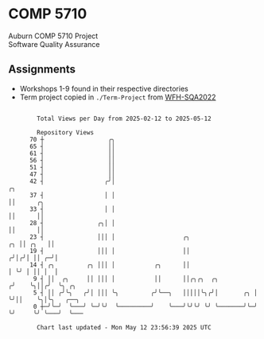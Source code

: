 # COMP 5710
Auburn COMP 5710 Project  
Software Quality Assurance

## Assignments
- Workshops 1-9 found in their respective directories
- Term project copied in `./Term-Project` from [WFH-SQA2022](https://github.com/wumphlett/WFH-SQA2022-AUBURN)

```

        Total Views per Day from 2025-02-12 to 2025-05-12

        Repository Views
      70 ┼                  ╭╮
      65 ┤                  ││
      61 ┤                  ││
      56 ┤                  ││
      51 ┤                  ││
      47 ┤                  ││
      42 ┤                 ╭╯│                                            ╭╮
      37 ┤                 │ │                                            ││      ╭╮
      33 ┤                 │ │                                            ││      ││
      28 ┤               ╭╮│ │                                            ││      ││
      23 ┤               │││ │                   ╭╮                    ╭╮ ││ ╭╮   ││
      19 ┤               │││ │                   ││                   ╭╯│╭╯│ ││ ╭─╯│
      14 ┤ ╭╮         ╭╮ │││ │           ╭╮      ││                   │ ╰╯ │ ││ │  │
       9 ┤ ││  ╭╮     ││ │││ │           ││      ││╭╮╭╮  ╭╮          ╭╯    ╰╮││╭╯  ╰╮ ╭╮
       5 ┤ ││ ╭╯╰╮   ╭╯│ │││ ╰╮         ╭╯╰──╮   │││││╰╮╭╯│       ╭╮ │      ╰╯││    ╰╮│╰╮   ╭──╮
       0 ┼─╯╰─╯  ╰───╯ ╰─╯╰╯  ╰─────────╯    ╰───╯╰╯╰╯ ╰╯ ╰───────╯╰─╯        ╰╯     ╰╯ ╰───╯  ╰───

        Chart last updated - Mon May 12 23:56:39 2025 UTC
        
```
